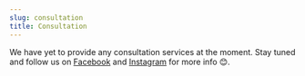 ```yaml
---
slug: consultation
title: Consultation
---
```


We have yet to provide any consultation services at the moment. Stay tuned and follow us on [Facebook](https://www.facebook.com/profile.php?id=100095502845075) and [Instagram](https://www.instagram.com/jomresearch/) for more info 😊.